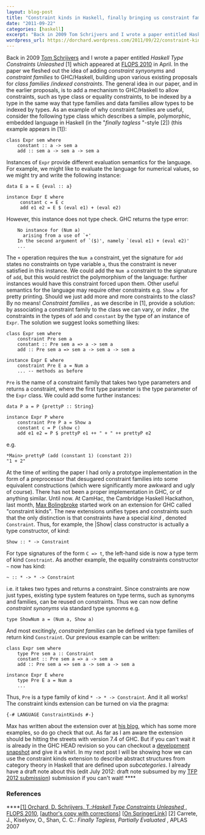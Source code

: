 ```yaml
---
layout: blog-post
title: "Constraint kinds in Haskell, finally bringing us constraint families"
date: "2011-09-22"
categories: [haskell]
excerpt: "Back in 2009 Tom Schrijvers and I wrote a paper entitled Haskell Type Constraints Unleashed [1] which appeared at FLOPS 2010 in April. In the paper we fleshed out the idea of adding constraint synyonyms and constraint families to GHC/Haskell, building upon various existing proposals for class families/indexed constraints. The..."
wordpress_url: https://dorchard.wordpress.com/2011/09/22/constraint-kinds-in-haskell-finally-bringing-us-constraint-families/
---
```


Back in 2009 [Tom Schrijvers](http://users.ugent.be/~tschrijv/) and I wrote a paper entitled _Haskell Type Constraints Unleashed_ [1] which appeared at [FLOPS 2010](http://www.kb.ecei.tohoku.ac.jp/flops2010/wiki/) in April. In the paper we fleshed out the idea of adding _constraint synyonyms_ and _constraint families_ to GHC/Haskell, building upon various existing proposals for _class families_ /_indexed constraints_. The general idea in our paper, and in the earlier proposals, is to add a mechanism to GHC/Haskell to allow constraints, such as type class or equality constraints, to be indexed by a type in the same way that type families and data families allow types to be indexed by types. As an example of why constraint families are useful, consider the following type class which describes a simple, polymorphic, embedded language in Haskell (in the "_finally tagless_ "-style [2]) (this example appears in [1]): 
    
    
    class Expr sem where
        constant :: a -> sem a
        add :: sem a -> sem a -> sem a
    

Instances of `Expr` provide different evaluation semantics for the language. For example, we might like to evaluate the language for numerical values, so we might try and write the following instance: 
    
    
    data E a = E {eval :: a}
    
    instance Expr E where
         constant c = E c
         add e1 e2 = E $ (eval e1) + (eval e2)
    

However, this instance does not type check. GHC returns the type error: 
    
    
        No instance for (Num a)
          arising from a use of `+'
        In the second argument of `($)', namely `(eval e1) + (eval e2)'
        ...
    

The `+` operation requires the `Num a` constraint, yet the signature for `add` states no constraints on type variable `a`, thus the constraint is never satisfied in this instance. We could add the `Num a` constraint to the signature of `add`, but this would restrict the polymorphism of the language: further instances would have this constraint forced upon them. Other useful semantics for the language may require other constraints e.g. `Show a` for pretty printing. Should we just add more and more constraints to the class? By no means! _Constraint families_ , as we describe in [1], provide a solution: by associating a constraint family to the class we can vary, or _index_ , the constraints in the types of `add` and `constant` by the type of an instance of `Expr`. The solution we suggest looks something likes: 
    
    
    class Expr sem where
        constraint Pre sem a
        constant :: Pre sem a => a -> sem a
        add :: Pre sem a => sem a -> sem a -> sem a
    
    instance Expr E where
        constraint Pre E a = Num a
        ... -- methods as before
    

`Pre` is the name of a constraint family that takes two type parameters and returns a constraint, where the first type parameter is the type parameter of the `Expr` class. We could add some further instances: 
    
    
    data P a = P {prettyP :: String}
    
    instance Expr P where
        constraint Pre P a = Show a
        constant c = P (show c)
        add e1 e2 = P $ prettyP e1 ++ " + " ++ prettyP e2
    

e.g. 
    
    
    *Main> prettyP (add (constant 1) (constant 2))
    "1 + 2"
    

At the time of writing the paper I had only a prototype implementation in the form of a preprocessor that desugared constraint families into some equivalent constructions (which were significantly more awkward and ugly of course). There has not been a proper implementation in GHC, or of anything similar. Until now. At CamHac, the Cambridge Haskell Hackathon, last month, [Max Bolingbroke](http://www.cl.cam.ac.uk/~mb566/) started work on an extension for GHC called "constraint kinds". The new extensions unifies types and constraints such that the only distinction is that constraints have a special _kind_ , denoted `Constraint`. Thus, for example, the |Show| class constructor is actually a type constructor, of kind: 
    
    
    Show :: * -> Constraint
    

For type signatures of the form `C => t`, the left-hand side is now a type term of kind `Constraint`. As another example, the equality constraints constructor `~` now has kind: 
    
    
    ~ :: * -> * -> Constraint
    

i.e. it takes two types and returns a constraint. Since constraints are now just types, existing type system features on type terms, such as synonyms and families, can be reused on constraints. Thus we can now define _constraint synonyms_ via standard type synonms e.g. 
    
    
    type ShowNum a = (Num a, Show a)
    

And most excitingly, _constraint families_ can be defined via type families of return kind `Constraint`. Our previous example can be written: 
    
    
    class Expr sem where
        type Pre sem a :: Constraint
        constant :: Pre sem a => a -> sem a
        add :: Pre sem a => sem a -> sem a -> sem a
    
    instance Expr E where
        type Pre E a = Num a
        ...
    

Thus, `Pre` is a type family of kind `* -> * -> Constraint`. And it all works! The constraint kinds extension can be turned on via the pragma: 
    
    
    {-# LANGUAGE ConstraintKinds #-}
    

Max has written about the extension over at [his blog](http://blog.omega-prime.co.uk/?p=127), which has some more examples, so do go check that out. As far as I am aware the extension should be hitting the streets with version 7.4 of GHC. But if you can't wait it is already in the GHC HEAD revision so you can checkout a [development snapshot](http://www.haskell.org/ghc/download) and give it a whirl. In my next post I will be showing how we can use the constraint kinds extension to describe abstract structures from category theory in Haskell that are defined upon _subcategories_. I already have a draft note about this (edit July 2012: draft note subsumed by my [TFP 2012 submission](http://www.cl.cam.ac.uk/~dao29/drafts/tfp-structures-orchard12.pdf "TFP 2012 submission")) submission if you can't wait! ****

### References

****[[1] Orchard, D. Schrijvers, T.:_Haskell Type Constraints Unleashed_ , FLOPS 2010](http://www.cl.cam.ac.uk/~dao29/publ/constraint-families.pdf), [[author's copy with corrections](http://www.cl.cam.ac.uk/~dao29/publ/constraint-families.pdf)] [[On SpringerLink](http://www.springerlink.com/content/r87810un65965001/)]  [2] Carrete, J., Kiselyov, O., Shan, C. C.: _Finally Tagless, Partially Evaluated_ , APLAS 2007 
